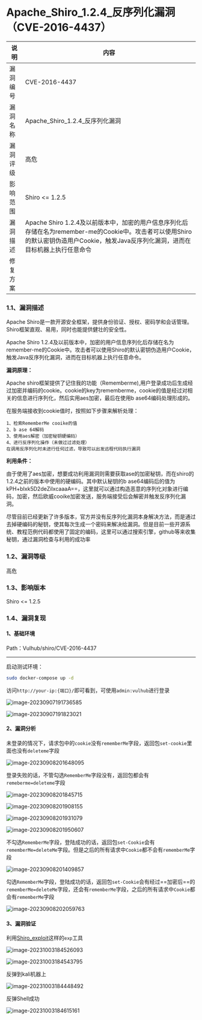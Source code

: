 # Apache_Shiro_1.2.4_反序列化漏洞（CVE-2016-4437）

| 说明     | 内容                                                         |
| -------- | ------------------------------------------------------------ |
| 漏洞编号 | CVE-2016-4437                                                |
| 漏洞名称 | Apache_Shiro_1.2.4_反序列化漏洞                              |
| 漏洞评级 | 高危                                                         |
| 影响范围 | Shiro <= 1.2.5                                               |
| 漏洞描述 | Apache Shiro 1.2.4及以前版本中，加密的用户信息序列化后存储在名为remember-me的Cookie中。攻击者可以使用Shiro的默认密钥伪造用户Cookie，触发Java反序列化漏洞，进而在目标机器上执行任意命令 |
| 修复方案 |                                                              |

### 1.1、漏洞描述

Apache Shiro是一款开源安全框架，提供身份验证、授权、密码学和会话管理。Shiro框架直观、易用，同时也能提供健壮的安全性。

Apache Shiro 1.2.4及以前版本中，加密的用户信息序列化后存储在名为remember-me的Cookie中。攻击者可以使用Shiro的默认密钥伪造用户Cookie，触发Java反序列化漏洞，进而在目标机器上执行任意命令。

**漏洞原理：**

Apache  shiro框架提供了记住我的功能（Rememberme),用户登录成功后生成经过加密并编码的cookie。cookie的key为rememberme，cookie的值是经过对相关的信息进行序列化，然后实用aes加密，最后在使用b ase64编码处理形成的。

在服务端接收到cookie值时，按照如下步骤来解析处理：

```
1、检索RememberMe cooike的值
2、b ase 64解码
3、使用aes解密（加密秘钥硬编码）
4、进行反序列化操作（未做过过滤处理）
在调用反序列化时未进行任何过滤，导致可以出发远程代码执行漏洞
```

**利用条件：**

由于使用了aes加密，想要成功利用漏洞则需要获取ase的加密秘钥，而在shiro的1.2.4之前的版本中使用的硬编码。其中默认秘钥的b  ase64编码后的值为kPH+bIxk5D2deZiIxcaaaA==，这里就可以通过构造恶意的序列化对象进行编码，加密，然后欧威cooike加密发送，服务端接受后会解密并触发反序列化漏洞。

尽管目前已经更新了许多版本，官方并没有反序列化漏洞本身解决方法，而是通过去掉硬编码的秘钥，使其每次生成一个密码来解决给漏洞。但是目前一些开源系统、教程范例代码都使用了固定的编码，这里可以通过搜索引擎，github等来收集秘钥，通过漏洞检查与利用的成功率

### 1.2、漏洞等级

高危

### 1.3、影响版本

Shiro <= 1.2.5

### 1.4、漏洞复现

#### 1、基础环境

Path：Vulhub/shiro/CVE-2016-4437

---

启动测试环境：

```bash
sudo docker-compose up -d
```

访问`http://your-ip:{端口}/`即可看到，可使用`admin:vulhub`进行登录

![image-20230907191736585](../Apache/imgs/image-20230907191736585.png)

![image-20230907191823021](../Apache/imgs/image-20230907191823021.png)

#### 2、漏洞分析



未登录的情况下，请求包中的`cookie`没有`rememberMe`字段，返回包`set-cookie`里面也没有`deleteme`字段

![image-20230908201648095](../Apache/imgs/image-20230908201648095.png)

登录失败的话，不管勾选`RememberMe`字段没有，返回包都会有`remeberme=deleteme`字段

![image-20230908201845715](../Apache/imgs/image-20230908201845715.png)

![image-20230908201908155](../Apache/imgs/image-20230908201908155.png)

![image-20230908201931079](../Apache/imgs/image-20230908201931079.png)

![image-20230908201950607](../Apache/imgs/image-20230908201950607.png)

不勾选`RememberMe`字段，登陆成功的话，返回包`set-Cookie`会有`rememberMe=deleteMe`字段。但是之后的所有请求中`Cookie`都不会有`rememberMe`字段

![image-20230908201409857](../Apache/imgs/image-20230908201409857.png)

勾选`RememberMe`字段，登陆成功的话，返回包`set-Cookie`会有经过==加密后==的`rememberMe=deleteMe`字段，还会有`rememberMe`字段，之后的所有请求中`Cookie`都会有`rememberMe`字段

![image-20230908202059763](../Apache/imgs/image-20230908202059763.png)

#### 3、漏洞验证

利用[Shiro_exploit](https://github.com/insightglacier/Shiro_exploit)这样的`exp`工具



![image-20231003184526093](../Apache/imgs/image-20231003184526093.png)

![image-20231003184543795](../Apache/imgs/image-20231003184543795.png)

反弹到kali机器上

![image-20231003184448492](../Apache/imgs/image-20231003184448492.png)

反弹Shell成功

![image-20231003184615161](../Apache/imgs/image-20231003184615161.png)

